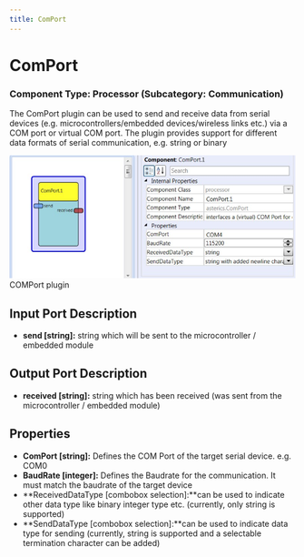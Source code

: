 ```yaml
---
title: ComPort
---
```


# ComPort

### Component Type: Processor (Subcategory: Communication)

The ComPort plugin can be used to send and receive data from serial devices (e.g. microcontrollers/embedded devices/wireless links etc.) via a COM port or virtual COM port. The plugin provides support for different data formats of serial communication, e.g. string or binary

![Screenshot: COMPort plugin](./img/COMPort.jpg "Screenshot: COMPort plugin")  
COMPort plugin

## Input Port Description

- **send \[string\]:** string which will be sent to the microcontroller / embedded module

## Output Port Description

- **received \[string\]:** string which has been received (was sent from the microcontroller / embedded module)

## Properties

- **ComPort \[string\]:** Defines the COM Port of the target serial device. e.g. COM0
- **BaudRate \[integer\]:** Defines the Baudrate for the communication. It must match the baudrate of the target device
- **ReceivedDataType \[combobox selection\]:**can be used to indicate other data type like binary integer type etc. (currently, only string is supported)
- **SendDataType \[combobox selection\]:**can be used to indicate data type for sending (currently, string is supported and a selectable termination character can be added)
